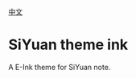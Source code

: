 [中文](https://github.com/siyuan-note/theme-sample/blob/main/README_zh_CN.md)

# SiYuan theme ink

A E-Ink theme for SiYuan note.
